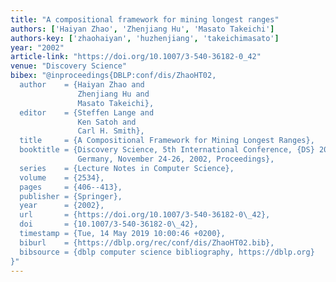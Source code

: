 ```yaml
---
title: "A compositional framework for mining longest ranges"
authors: ['Haiyan Zhao', 'Zhenjiang Hu', 'Masato Takeichi']
authors-key: ['zhaohaiyan', 'huzhenjiang', 'takeichimasato']
year: "2002"
article-link: "https://doi.org/10.1007/3-540-36182-0_42"
venue: "Discovery Science"
bibex: "@inproceedings{DBLP:conf/dis/ZhaoHT02,
  author    = {Haiyan Zhao and
               Zhenjiang Hu and
               Masato Takeichi},
  editor    = {Steffen Lange and
               Ken Satoh and
               Carl H. Smith},
  title     = {A Compositional Framework for Mining Longest Ranges},
  booktitle = {Discovery Science, 5th International Conference, {DS} 2002, L{\"{u}}beck,
               Germany, November 24-26, 2002, Proceedings},
  series    = {Lecture Notes in Computer Science},
  volume    = {2534},
  pages     = {406--413},
  publisher = {Springer},
  year      = {2002},
  url       = {https://doi.org/10.1007/3-540-36182-0\_42},
  doi       = {10.1007/3-540-36182-0\_42},
  timestamp = {Tue, 14 May 2019 10:00:46 +0200},
  biburl    = {https://dblp.org/rec/conf/dis/ZhaoHT02.bib},
  bibsource = {dblp computer science bibliography, https://dblp.org}
}"
---
```

